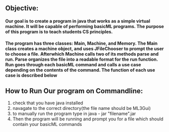 ## Objective:

#### Our goal is to create a program in java that works as a simple virtual machine. It will be capable of performing basicML programs. The purpose of this program is to teach students CS principles.

#### The program has three classes: Main, Machine, and Memory. The Main class creates a machine object, and uses JFileChooser to prompt the user to choose a file. Afterwhich Machine calls two of its methods parse and run. Parse organizes the file into a readable format for the run function. Run goes through each basicML command and calls a use case depending on the contents of the command. The function of each use case is described below

## How to Run Our program on Commandline:
1. check that you have java installed
2. navagate to the correct directory(the file name should be ML3Gui)
3. to manually run the program type in java - jar "filename".jar
4. Then the program will be running and prompt you for a file which should contain your basicML commands
